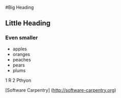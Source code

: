 #Big Heading
## Little Heading
### Even smaller


- apples
- oranges
- peaches
- pears
- plums

1 R 
2 Pthyon

[Software Carpentry] (http://software-carpentry.org)
